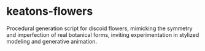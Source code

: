 # keatons-flowers
Procedural generation script for discoid flowers, mimicking the symmetry and imperfection of real botanical forms, inviting experimentation in stylized modeling and generative animation.
